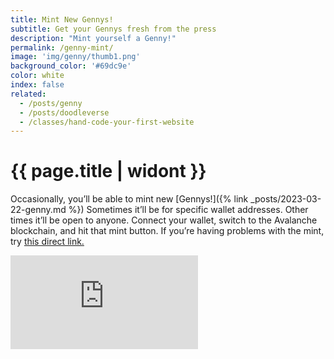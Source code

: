 ```yaml
---
title: Mint New Gennys!
subtitle: Get your Gennys fresh from the press
description: "Mint yourself a Genny!"
permalink: /genny-mint/
image: 'img/genny/thumb1.png'
background_color: '#69dc9e'
color: white
index: false
related:
  - /posts/genny
  - /posts/doodleverse
  - /classes/hand-code-your-first-website
---
```

# {{ page.title | widont }}

Occasionally, you’ll be able to mint new [Gennys!]({% link _posts/2023-03-22-genny.md %}) Sometimes it’ll be for specific wallet addresses. Other times it’ll be open to anyone. Connect your wallet, switch to the Avalanche blockchain, and hit that mint button. If you’re having problems with the mint, try [this direct link.](https://bafybeidpp4d3znpjxlvlhitaylbqwmyk2gzcxazp5wkftvwu7r3lsyku2q.gateway.ipfscdn.io/?contract=0x283B874BE3B97223c1EEf495e4d3eaca95677A35&chain=%7B%22name%22%3A%22Avalanche+C-Chain%22%2C%22chain%22%3A%22AVAX%22%2C%22rpc%22%3A%5B%22https%3A%2F%2Favalanche.rpc.thirdweb.com%2F5a9bc94b87f7cbbbfbbc234bf1e07f0adf5f3cf3012c9f26f9fc9820d64df93a%22%5D%2C%22nativeCurrency%22%3A%7B%22name%22%3A%22Avalanche%22%2C%22symbol%22%3A%22AVAX%22%2C%22decimals%22%3A18%7D%2C%22shortName%22%3A%22avax%22%2C%22chainId%22%3A43114%2C%22testnet%22%3Afalse%2C%22slug%22%3A%22avalanche%22%7D&primaryColor=purple&theme=light)

<div class="thirdweb-nft-drop">
  <iframe src="https://bafybeidpp4d3znpjxlvlhitaylbqwmyk2gzcxazp5wkftvwu7r3lsyku2q.gateway.ipfscdn.io/?contract=0x283B874BE3B97223c1EEf495e4d3eaca95677A35&chain=%7B%22name%22%3A%22Avalanche+C-Chain%22%2C%22chain%22%3A%22AVAX%22%2C%22rpc%22%3A%5B%22https%3A%2F%2Favalanche.rpc.thirdweb.com%2F5a9bc94b87f7cbbbfbbc234bf1e07f0adf5f3cf3012c9f26f9fc9820d64df93a%22%5D%2C%22nativeCurrency%22%3A%7B%22name%22%3A%22Avalanche%22%2C%22symbol%22%3A%22AVAX%22%2C%22decimals%22%3A18%7D%2C%22shortName%22%3A%22avax%22%2C%22chainId%22%3A43114%2C%22testnet%22%3Afalse%2C%22slug%22%3A%22avalanche%22%7D&primaryColor=purple&theme=light" frameborder="0"></iframe>
</div>